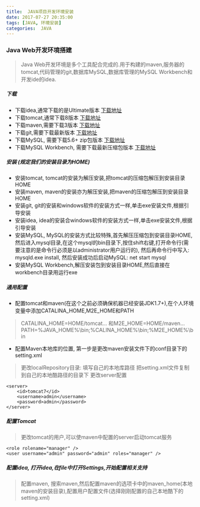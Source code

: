 ```yaml
---
title:  JAVA项目开发环境安装
date: 2017-07-27 20:35:00
tags: [JAVA, 环境安装]
categories:  JAVA
---
```


### Java Web开发环境搭建

> Java Web开发环境是多个工具配合完成的.用于构建的maven,服务器的tomcat,代码管理的git,数据库MySQL,数据库管理的MySQL Workbench和开发ide的idea.

##### 下载

- 下载idea,通常下载的是Ultimate版本 [下载地址](https://www.jetbrains.com/idea/)
- 下载tomcat,通常下载8版本 [下载地址](http://tomcat.apache.org/)
- 下载maven,需要下载3版本 [下载地址](http://maven.apache.org/)
- 下载git,需要下载最新版本 [下载地址](https://git-scm.com/downloads/)
- 下载MySQL, 需要下载5.6+ zip包版本 [下载地址](http://dev.mysql.com/downloads/mysql/)
- 下载MySQL Workbench, 需要下载最新压缩包版本 [下载地址](http://dev.mysql.com/downloads/workbench/)

##### 安装 (规定我们的安装目录为HOME)

- 安装tomcat, tomcat的安装为解压安装,把tomcat的压缩包解压到安装目录HOME
- 安装maven, maven的安装亦为解压安装,把maven的压缩包解压到安装目录HOME
- 安装git, git的安装和windows软件的安装方式一样,单击exe安装文件,根据引导安装
- 安装idea, idea的安装合windows软件的安装方式一样,单击exe安装文件,根据引导安装
- 安装MySQL, MySQL的安装方式比较特殊,首先解压压缩包到安装目录HOME,然后进入mysql目录,在这个mysql的bin目录下,按住shift右键,打开命令行(需要注意的是命令行必须是以administrator用户运行的), 然后再命令行中写入: mysqld.exe install, 然后安装成功后启动MySQL: net start mysql
- 安装MySQL Workbench,解压安装包到安装目录HOME,然后直接在workbench目录用运行exe

##### 通用配置

- 配置tomcat和maven(在这个之前必须确保机器已经安装JDK1.7+),在个人环境变量中添加CATALINA_HOME,M2E_HOME和PATH

> CATALINA_HOME=HOME/tomcat... 和M2E_HOME=HOME/maven... PATH=%JAVA_HOME%\bin;%CALINA_HOME%\bin;%M2E_HOME%\bin

- 配置Maven本地库的位置, 第一步是更改maven安装文件下的conf目录下的setting.xml

> 更改localRepository目录: 填写自己的本地库路径 把setting.xml文件复制到自己的本地酷路径的目录下 更改server配置

```
<server>
    <id>tomcat7</id>
    <username>admin</username>
    <password>admin</password>
</server>
```

##### 配置Tomcat

> 更改tomcat的用户,可以使maven中配置的server启动tomcat服务

```
<role rolename="manager" />
<user username="admin" password="admin" roles="manager" />
```

#####  配置idea, 打开idea,在file中打开Settings,开始配置相关支持

> 配置maven, 搜索maven,然后配置maven的选项卡中的maven_home(本地maven的安装目录),配置用户配置文件(选择刚刚配置的自己本地酷下的setting.xml)